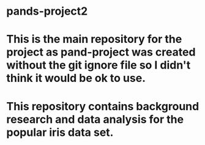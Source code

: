 # pands-project2
# This is the main repository for the project as pand-project was created without the git ignore file so I didn't think it would be ok to use.
# This repository contains background research and data analysis for the popular iris data set.
